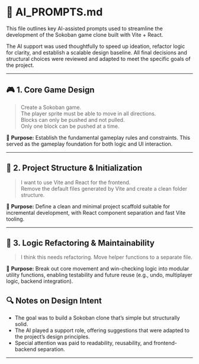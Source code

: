 # 🤖 AI_PROMPTS.md

This file outlines key AI-assisted prompts used to streamline the development of the Sokoban game clone built with Vite + React.

The AI support was used thoughtfully to speed up ideation, refactor logic for clarity, and establish a scalable design baseline. All final decisions and structural choices were reviewed and adapted to meet the specific goals of the project.

---

## 🎮 1. Core Game Design

> Create a Sokoban game.  
> The player sprite must be able to move in all directions.  
> Blocks can only be pushed and not pulled.  
> Only one block can be pushed at a time.

📝 **Purpose:** Establish the fundamental gameplay rules and constraints. This served as the gameplay foundation for both logic and UI interaction.

---

## 🧱 2. Project Structure & Initialization

> I want to use Vite and React for the frontend.  
> Remove the default files generated by Vite and create a clean folder structure.

📝 **Purpose:** Define a clean and minimal project scaffold suitable for incremental development, with React component separation and fast Vite tooling.

---

## 🧠 3. Logic Refactoring & Maintainability

> I think this needs refactoring. Move helper functions to a separate file.

📝 **Purpose:** Break out core movement and win-checking logic into modular utility functions, enabling testability and future reuse (e.g., undo, multiplayer logic, backend integration).

## 🔍 Notes on Design Intent

- The goal was to build a Sokoban clone that’s simple but structurally solid.
- The AI played a support role, offering suggestions that were adapted to the project’s design principles.
- Special attention was paid to readability, reusability, and frontend-backend separation.

---
